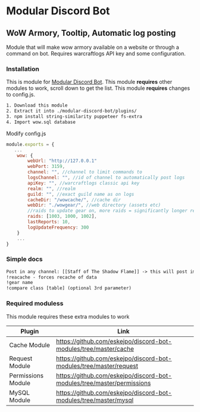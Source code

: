 # Modular Discord Bot 
## WoW Armory, Tooltip, Automatic log posting

Module that will make wow armory available on a website or through a command on bot. Requires warcraftlogs API key and some configuration.

### Installation
This is module for [Modular Discord Bot](https://github.com/eskejpo/escape-discord-bot).
This module **requires** other modules to work, scroll down to get the list.
This module **requires** changes to config.js.


```txt
1. Download this module
2. Extract it into ./modular-discord-bot/plugins/
3. npm install string-similarity puppeteer fs-extra 
4. Import wow.sql database
```

Modify config.js
```js
module.exports = {
   ...
    wow: {
        webUrl: "http://127.0.0.1"
        webPort: 3159,
        channel: "", //channel to limit commands to
        logsChannel: "", //id of channel to automatically post logs
        apiKey: "", //warcraftlogs classic api key
        realm: "", //realm
        guild: "", //exact guild name as on logs
        cacheDir: "/wowcache/", //cache dir
        webDir: "./wowgear/", //web directory (assets etc)
        //raids to update gear on, more raids = significantly longer recache
        raids: [1003, 1000, 1002],
        lastReports: 10,
        logUpdateFrequency: 300
    }
    ...
}
```

### Simple docs
```txt
Post in any channel: [[Staff of The Shadow Flame]] -> this will post image of tooltip of given item
!reacache - forces recache of data
!gear name
!compare class [table] (optional 3rd parameter)
```

### Required moduless

This module requires these extra modules to work

| Plugin | Link |
| ------ | ------ |
| Cache Module | https://github.com/eskejpo/discord-bot-modules/tree/master/cache |
| Request Module | https://github.com/eskejpo/discord-bot-modules/tree/master/request |
| Permissions Module | https://github.com/eskejpo/discord-bot-modules/tree/master/permissions |
| MySQL Module | https://github.com/eskejpo/discord-bot-modules/tree/master/mysql |